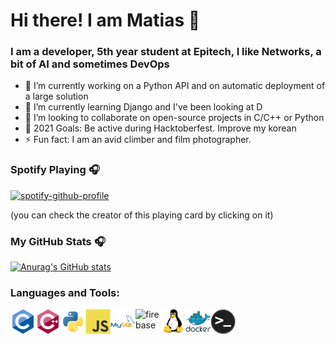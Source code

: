 # Hi there! I am Matias 👋
### I am a developer, 5th year student at Epitech, I like Networks, a bit of AI and sometimes DevOps

- 🔭 I’m currently working on a Python API and on automatic deployment of a large solution
- 🌱 I’m currently learning Django and I've been looking at D
- 👯 I’m looking to collaborate on open-source projects in C/C++ or Python
- 🥅 2021 Goals: Be active during Hacktoberfest. Improve my korean
- ⚡ Fun fact: I am an avid climber and film photographer.

### Spotify Playing 🎧
[![spotify-github-profile](https://spotify-github-profile.vercel.app/api/view?uid=1148638820&cover_image=true&theme=novatorem)](https://github.com/kittinan/spotify-github-profile)

(you can check the creator of this playing card by clicking on it)

### My GitHub Stats 🎧
[![Anurag's GitHub stats](https://github-readme-stats.vercel.app/api?username=MatiCG)](https://github.com/anuraghazra/github-readme-stats)

### Languages and Tools:

<img align="left" src="https://raw.githubusercontent.com/devicons/devicon/master/icons/c/c-original.svg" alt="c" width="40" height="40"/>
<img align="left" src="https://raw.githubusercontent.com/devicons/devicon/master/icons/cplusplus/cplusplus-original.svg" alt="cplusplus" width="40" height="40"/>
<img align="left" src="https://raw.githubusercontent.com/devicons/devicon/master/icons/python/python-original.svg" alt="python" width="40" height="40"/>
<img align="left" src="https://raw.githubusercontent.com/devicons/devicon/master/icons/javascript/javascript-original.svg" alt="javascript" width="40" height="40"/>
<img align="left" src="https://raw.githubusercontent.com/devicons/devicon/master/icons/mysql/mysql-original-wordmark.svg" alt="mysql" width="40" height="40"/>
<img align="left" src="https://www.vectorlogo.zone/logos/firebase/firebase-icon.svg" alt="firebase" width="40" height="40"/>
<img align="left" src="https://raw.githubusercontent.com/devicons/devicon/master/icons/linux/linux-original.svg" alt="linux" width="40" height="40"/>
<img align="left" src="https://raw.githubusercontent.com/devicons/devicon/master/icons/docker/docker-original-wordmark.svg" alt="docker" width="40" height="40"/>
<img align="left" alt="Terminal" width="40px" src="https://raw.githubusercontent.com/MatiCG/MatiCG/main/images/terminal.png" />
